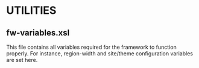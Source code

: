 # UTILITIES

## fw-variables.xsl
This file contains all variables required for the framework to function properly. For instance, region-width and site/theme configuration variables are set here.
